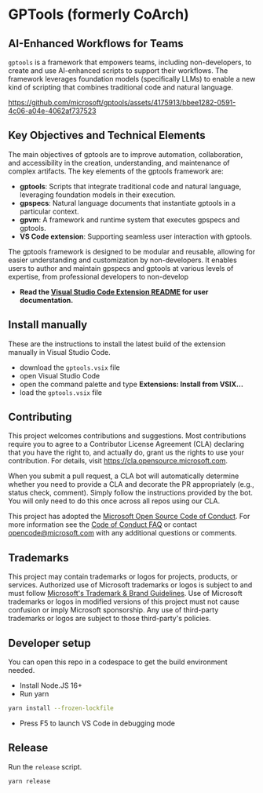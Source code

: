 # GPTools (formerly CoArch)
## AI-Enhanced Workflows for Teams

`gptools` is a framework that empowers teams, including non-developers, to create and use AI-enhanced scripts to support their workflows. The framework leverages foundation models (specifically LLMs) to enable a new kind of scripting that combines traditional code and natural language.

https://github.com/microsoft/gptools/assets/4175913/bbee1282-0591-4c06-a04e-4062af737523

## Key Objectives and Technical Elements

The main objectives of gptools are to improve automation, collaboration, and accessibility in the creation, understanding, and maintenance of complex artifacts. The key elements of the gptools framework are:

- **gptools**: Scripts that integrate traditional code and natural language, leveraging foundation models in their execution.
- **gpspecs**: Natural language documents that instantiate gptools in a particular context.
- **gpvm**: A framework and runtime system that executes gpspecs and gptools.
- **VS Code extension**: Supporting seamless user interaction with gptools.

The gptools framework is designed to be modular and reusable, allowing for easier understanding and customization by non-developers. It enables users to author and maintain gpspecs and gptools at various levels of expertise, from professional developers to non-develop

-   **Read the [Visual Studio Code Extension README](./packages/vscode/README.md) for user documentation.**

## Install manually

These are the instructions to install the latest build of the extension manually in Visual Studio Code.

-   download the `gptools.vsix` file
-   open Visual Studio Code
-   open the command palette and type **Extensions: Install from VSIX...**
-   load the `gptools.vsix` file

## Contributing

This project welcomes contributions and suggestions. Most contributions require you to agree to a
Contributor License Agreement (CLA) declaring that you have the right to, and actually do, grant us
the rights to use your contribution. For details, visit https://cla.opensource.microsoft.com.

When you submit a pull request, a CLA bot will automatically determine whether you need to provide
a CLA and decorate the PR appropriately (e.g., status check, comment). Simply follow the instructions
provided by the bot. You will only need to do this once across all repos using our CLA.

This project has adopted the [Microsoft Open Source Code of Conduct](https://opensource.microsoft.com/codeofconduct/).
For more information see the [Code of Conduct FAQ](https://opensource.microsoft.com/codeofconduct/faq/) or
contact [opencode@microsoft.com](mailto:opencode@microsoft.com) with any additional questions or comments.

## Trademarks

This project may contain trademarks or logos for projects, products, or services. Authorized use of Microsoft
trademarks or logos is subject to and must follow
[Microsoft's Trademark & Brand Guidelines](https://www.microsoft.com/en-us/legal/intellectualproperty/trademarks/usage/general).
Use of Microsoft trademarks or logos in modified versions of this project must not cause confusion or imply Microsoft sponsorship.
Any use of third-party trademarks or logos are subject to those third-party's policies.

## Developer setup

You can open this repo in a codespace to get the build environment needed.

-   Install Node.JS 16+
-   Run yarn

```bash
yarn install --frozen-lockfile
```

-   Press F5 to launch VS Code in debugging mode

## Release

Run the `release` script.

```bash
yarn release
```
